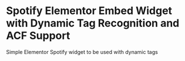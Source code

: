 # Spotify Elementor Embed Widget with Dynamic Tag Recognition and ACF Support
 Simple Elementor Spotify widget to be used with dynamic tags
